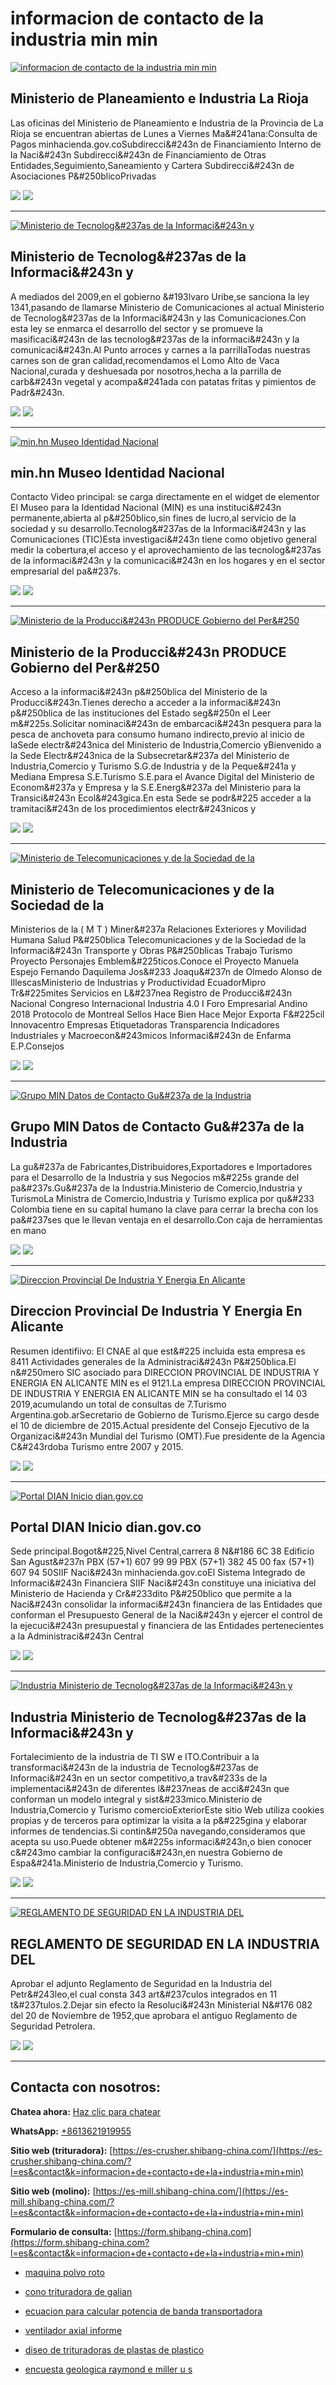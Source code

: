 # informacion de contacto de la industria min min

<a href="https://swt.shibang-china.com/?l=es&img&k=informacion+de+contacto+de+la+industria+min+min" target="_blank">![informacion de contacto de la industria min min](http://static.shibang-china.com/all-800x300/1107.jpg)</a>

## Ministerio de Planeamiento e Industria La Rioja
Las oficinas del Ministerio de Planeamiento e Industria de la Provincia de La Rioja se encuentran abiertas de Lunes a Viernes Ma&#241ana:Consulta de Pagos minhacienda.gov.coSubdirecci&#243n de Financiamiento Interno de la Naci&#243n Subdirecci&#243n de Financiamiento de Otras Entidades,Seguimiento,Saneamiento y Cartera Subdirecci&#243n de Asociaciones P&#250blicoPrivadas


<a href="https://whatsapp.shibangsoft.com/WhatsApp.php" target="_blank" title="WhatsApp">![](http://static.shibang-china.com/icon/whatsapp.png)</a> <a href="https://swt.shibang-china.com/?l=es&icon&k=informacion+de+contacto+de+la+industria+min+min" target="_blank">![](http://static.shibang-china.com/icon/chat-es.png)</a>

---

<a href="https://swt.shibang-china.com/?l=es&img&k=informacion+de+contacto+de+la+industria+min+min" target="_blank">![Ministerio de Tecnolog&#237as de la Informaci&#243n y](http://static.shibang-china.com/all-800x300/285.jpg)</a>

## Ministerio de Tecnolog&#237as de la Informaci&#243n y
A mediados del 2009,en el gobierno &#193lvaro Uribe,se sanciona la ley 1341,pasando de llamarse Ministerio de Comunicaciones al actual Ministerio de Tecnolog&#237as de la Informaci&#243n y las Comunicaciones.Con esta ley se enmarca el desarrollo del sector y se promueve la masificaci&#243n de las tecnolog&#237as de la informaci&#243n y la comunicaci&#243n.Al Punto arroces y carnes a la parrillaTodas nuestras carnes son de gran calidad,recomendamos el Lomo Alto de Vaca Nacional,curada y deshuesada por nosotros,hecha a la parrilla de carb&#243n vegetal y acompa&#241ada con patatas fritas y pimientos de Padr&#243n.


<a href="https://whatsapp.shibangsoft.com/WhatsApp.php" target="_blank" title="WhatsApp">![](http://static.shibang-china.com/icon/whatsapp.png)</a> <a href="https://swt.shibang-china.com/?l=es&icon&k=informacion+de+contacto+de+la+industria+min+min" target="_blank">![](http://static.shibang-china.com/icon/chat-es.png)</a>

---

<a href="https://swt.shibang-china.com/?l=es&img&k=informacion+de+contacto+de+la+industria+min+min" target="_blank">![min.hn Museo Identidad Nacional](http://static.shibang-china.com/all-800x300/1030.jpg)</a>

## min.hn Museo Identidad Nacional
Contacto Video principal: se carga directamente en el widget de elementor El Museo para la Identidad Nacional (MIN) es una instituci&#243n permanente,abierta al p&#250blico,sin fines de lucro,al servicio de la sociedad y su desarrollo.Tecnolog&#237as de la Informaci&#243n y las Comunicaciones (TIC)Esta investigaci&#243n tiene como objetivo general medir la cobertura,el acceso y el aprovechamiento de las tecnolog&#237as de la informaci&#243n y la comunicaci&#243n en los hogares y en el sector empresarial del pa&#237s.


<a href="https://whatsapp.shibangsoft.com/WhatsApp.php" target="_blank" title="WhatsApp">![](http://static.shibang-china.com/icon/whatsapp.png)</a> <a href="https://swt.shibang-china.com/?l=es&icon&k=informacion+de+contacto+de+la+industria+min+min" target="_blank">![](http://static.shibang-china.com/icon/chat-es.png)</a>

---

<a href="https://swt.shibang-china.com/?l=es&img&k=informacion+de+contacto+de+la+industria+min+min" target="_blank">![Ministerio de la Producci&#243n PRODUCE Gobierno del Per&#250](http://static.shibang-china.com/all-800x300/1443.jpg)</a>

## Ministerio de la Producci&#243n PRODUCE Gobierno del Per&#250
Acceso a la informaci&#243n p&#250blica del Ministerio de la Producci&#243n.Tienes derecho a acceder a la informaci&#243n p&#250blica de las instituciones del Estado seg&#250n el Leer m&#225s.Solicitar nominaci&#243n de embarcaci&#243n pesquera para la pesca de anchoveta para consumo humano indirecto,previo al inicio de laSede electr&#243nica del Ministerio de Industria,Comercio yBienvenido a la Sede Electr&#243nica de la Subsecretar&#237a del Ministerio de Industria,Comercio y Turismo S.G.de Industria y de la Peque&#241a y Mediana Empresa S.E.Turismo S.E.para el Avance Digital del Ministerio de Econom&#237a y Empresa y la S.E.Energ&#237a del Ministerio para la Transici&#243n Ecol&#243gica.En esta Sede se podr&#225 acceder a la tramitaci&#243n de los procedimientos electr&#243nicos y


<a href="https://whatsapp.shibangsoft.com/WhatsApp.php" target="_blank" title="WhatsApp">![](http://static.shibang-china.com/icon/whatsapp.png)</a> <a href="https://swt.shibang-china.com/?l=es&icon&k=informacion+de+contacto+de+la+industria+min+min" target="_blank">![](http://static.shibang-china.com/icon/chat-es.png)</a>

---

<a href="https://swt.shibang-china.com/?l=es&img&k=informacion+de+contacto+de+la+industria+min+min" target="_blank">![Ministerio de Telecomunicaciones y de la Sociedad de la](http://static.shibang-china.com/all-800x300/1071.jpg)</a>

## Ministerio de Telecomunicaciones y de la Sociedad de la
Ministerios de la ( M T ) Miner&#237a Relaciones Exteriores y Movilidad Humana Salud P&#250blica Telecomunicaciones y de la Sociedad de la Informaci&#243n Transporte y Obras P&#250blicas Trabajo Turismo Proyecto Personajes Emblem&#225ticos.Conoce el Proyecto Manuela Espejo Fernando Daquilema Jos&#233 Joaqu&#237n de Olmedo Alonso de IllescasMinisterio de Industrias y Productividad EcuadorMipro Tr&#225mites Servicios en L&#237nea Registro de Producci&#243n Nacional Congreso Internacional Industria 4.0 I Foro Empresarial Andino 2018 Protocolo de Montreal Sellos Hace Bien Hace Mejor Exporta F&#225cil Innovacentro Empresas Etiquetadoras Transparencia Indicadores Industriales y Macroecon&#243micos Informaci&#243n de Enfarma E.P.Consejos


<a href="https://whatsapp.shibangsoft.com/WhatsApp.php" target="_blank" title="WhatsApp">![](http://static.shibang-china.com/icon/whatsapp.png)</a> <a href="https://swt.shibang-china.com/?l=es&icon&k=informacion+de+contacto+de+la+industria+min+min" target="_blank">![](http://static.shibang-china.com/icon/chat-es.png)</a>

---

<a href="https://swt.shibang-china.com/?l=es&img&k=informacion+de+contacto+de+la+industria+min+min" target="_blank">![Grupo MIN Datos de Contacto Gu&#237a de la Industria](http://static.shibang-china.com/all-800x300/284.jpg)</a>

## Grupo MIN Datos de Contacto Gu&#237a de la Industria
La gu&#237a de Fabricantes,Distribuidores,Exportadores e Importadores para el Desarrollo de la Industria y sus Negocios m&#225s grande del pa&#237s.Gu&#237a de la Industria.Ministerio de Comercio,Industria y TurismoLa Ministra de Comercio,Industria y Turismo explica por qu&#233 Colombia tiene en su capital humano la clave para cerrar la brecha con los pa&#237ses que le llevan ventaja en el desarrollo.Con caja de herramientas en mano


<a href="https://whatsapp.shibangsoft.com/WhatsApp.php" target="_blank" title="WhatsApp">![](http://static.shibang-china.com/icon/whatsapp.png)</a> <a href="https://swt.shibang-china.com/?l=es&icon&k=informacion+de+contacto+de+la+industria+min+min" target="_blank">![](http://static.shibang-china.com/icon/chat-es.png)</a>

---

<a href="https://swt.shibang-china.com/?l=es&img&k=informacion+de+contacto+de+la+industria+min+min" target="_blank">![Direccion Provincial De Industria Y Energia En Alicante](http://static.shibang-china.com/all-800x300/1260.jpg)</a>

## Direccion Provincial De Industria Y Energia En Alicante
Resumen identifiivo: El CNAE al que est&#225 incluida esta empresa es 8411 Actividades generales de la Administraci&#243n P&#250blica.El n&#250mero SIC asociado para DIRECCION PROVINCIAL DE INDUSTRIA Y ENERGIA EN ALICANTE MIN es el 9121.La empresa DIRECCION PROVINCIAL DE INDUSTRIA Y ENERGIA EN ALICANTE MIN se ha consultado el 14 03 2019,acumulando un total de consultas de 7.Turismo Argentina.gob.arSecretario de Gobierno de Turismo.Ejerce su cargo desde el 10 de diciembre de 2015.Actual presidente del Consejo Ejecutivo de la Organizaci&#243n Mundial del Turismo (OMT).Fue presidente de la Agencia C&#243rdoba Turismo entre 2007 y 2015.


<a href="https://whatsapp.shibangsoft.com/WhatsApp.php" target="_blank" title="WhatsApp">![](http://static.shibang-china.com/icon/whatsapp.png)</a> <a href="https://swt.shibang-china.com/?l=es&icon&k=informacion+de+contacto+de+la+industria+min+min" target="_blank">![](http://static.shibang-china.com/icon/chat-es.png)</a>

---

<a href="https://swt.shibang-china.com/?l=es&img&k=informacion+de+contacto+de+la+industria+min+min" target="_blank">![Portal DIAN Inicio dian.gov.co](http://static.shibang-china.com/all-800x300/412.jpg)</a>

## Portal DIAN Inicio dian.gov.co
Sede principal.Bogot&#225,Nivel Central,carrera 8 N&#186 6C 38 Edificio San Agust&#237n PBX (57+1) 607 99 99 PBX (57+1) 382 45 00 fax (57+1) 607 94 50SIIF Naci&#243n minhacienda.gov.coEl Sistema Integrado de Informaci&#243n Financiera SIIF Naci&#243n constituye una iniciativa del Ministerio de Hacienda y Cr&#233dito P&#250blico que permite a la Naci&#243n consolidar la informaci&#243n financiera de las Entidades que conforman el Presupuesto General de la Naci&#243n y ejercer el control de la ejecuci&#243n presupuestal y financiera de las Entidades pertenecientes a la Administraci&#243n Central


<a href="https://whatsapp.shibangsoft.com/WhatsApp.php" target="_blank" title="WhatsApp">![](http://static.shibang-china.com/icon/whatsapp.png)</a> <a href="https://swt.shibang-china.com/?l=es&icon&k=informacion+de+contacto+de+la+industria+min+min" target="_blank">![](http://static.shibang-china.com/icon/chat-es.png)</a>

---

<a href="https://swt.shibang-china.com/?l=es&img&k=informacion+de+contacto+de+la+industria+min+min" target="_blank">![Industria Ministerio de Tecnolog&#237as de la Informaci&#243n y](http://static.shibang-china.com/all-800x300/1333.jpg)</a>

## Industria Ministerio de Tecnolog&#237as de la Informaci&#243n y
Fortalecimiento de la industria de TI SW e ITO.Contribuir a la transformaci&#243n de la industria de Tecnolog&#237as de Informaci&#243n en un sector competitivo,a trav&#233s de la implementaci&#243n de diferentes l&#237neas de acci&#243n que conforman un modelo integral y sist&#233mico.Ministerio de Industria,Comercio y Turismo comercioExteriorEste sitio Web utiliza cookies propias y de terceros para optimizar la visita a la p&#225gina y elaborar informes de tendencias.Si contin&#250a navegando,consideramos que acepta su uso.Puede obtener m&#225s informaci&#243n,o bien conocer c&#243mo cambiar la configuraci&#243n,en nuestra Gobierno de Espa&#241a.Ministerio de Industria,Comercio y Turismo.


<a href="https://whatsapp.shibangsoft.com/WhatsApp.php" target="_blank" title="WhatsApp">![](http://static.shibang-china.com/icon/whatsapp.png)</a> <a href="https://swt.shibang-china.com/?l=es&icon&k=informacion+de+contacto+de+la+industria+min+min" target="_blank">![](http://static.shibang-china.com/icon/chat-es.png)</a>

---

<a href="https://swt.shibang-china.com/?l=es&img&k=informacion+de+contacto+de+la+industria+min+min" target="_blank">![REGLAMENTO DE SEGURIDAD EN LA INDUSTRIA DEL](http://static.shibang-china.com/all-800x300/867.jpg)</a>

## REGLAMENTO DE SEGURIDAD EN LA INDUSTRIA DEL
Aprobar el adjunto Reglamento de Seguridad en la Industria del Petr&#243leo,el cual consta 343 art&#237culos integrados en 11 t&#237tulos.2.Dejar sin efecto la Resoluci&#243n Ministerial N&#176 082 del 20 de Noviembre de 1952,que aprobara el antiguo Reglamento de Seguridad Petrolera.

<a href="https://whatsapp.shibangsoft.com/WhatsApp.php" target="_blank" title="WhatsApp">![](http://static.shibang-china.com/icon/whatsapp.png)</a> <a href="https://swt.shibang-china.com/?l=es&icon&k=informacion+de+contacto+de+la+industria+min+min" target="_blank">![](http://static.shibang-china.com/icon/chat-es.png)</a>

---
## Contacta con nosotros:

**Chatea ahora:** [Haz clic para chatear](https://swt.shibang-china.com?l=es&contact&k=informacion+de+contacto+de+la+industria+min+min)

**WhatsApp:**  [+8613621919955](https://whatsapp.shibangsoft.com/WhatsApp.php)

**Sitio web (trituradora):** [https://es-crusher.shibang-china.com/](https://es-crusher.shibang-china.com/?l=es&contact&k=informacion+de+contacto+de+la+industria+min+min)

**Sitio web (molino):** [https://es-mill.shibang-china.com/](https://es-mill.shibang-china.com/?l=es&contact&k=informacion+de+contacto+de+la+industria+min+min)

**Formulario de consulta:** [https://form.shibang-china.com](https://form.shibang-china.com?l=es&contact&k=informacion+de+contacto+de+la+industria+min+min)

* [maquina polvo roto](../84/maquina%20polvo%20roto.md)

* [cono trituradora de galian](../93/cono%20trituradora%20de%20galian.md)

* [ecuacion para calcular potencia de banda transportadora](../89/ecuacion%20para%20calcular%20potencia%20de%20banda%20transportadora.md)

* [ventilador axial informe](../83/ventilador%20axial%20informe.md)

* [diseo de trituradoras de plastas de plastico](../88/diseo%20de%20trituradoras%20de%20plastas%20de%20plastico.md)

* [encuesta geologica raymond e miller u s](../91/encuesta%20geologica%20raymond%20e%20miller%20u%20s.md)